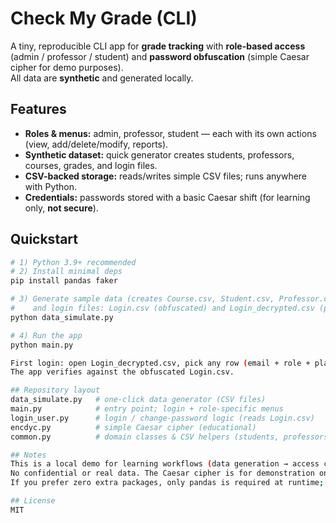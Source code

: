 # Check My Grade (CLI)

A tiny, reproducible CLI app for **grade tracking** with **role-based access** (admin / professor / student) and **password obfuscation** (simple Caesar cipher for demo purposes).  
All data are **synthetic** and generated locally.

## Features
- **Roles & menus:** admin, professor, student — each with its own actions (view, add/delete/modify, reports).
- **Synthetic dataset:** quick generator creates students, professors, courses, grades, and login files.
- **CSV-backed storage:** reads/writes simple CSV files; runs anywhere with Python.
- **Credentials:** passwords stored with a basic Caesar shift (for learning only, **not secure**).

## Quickstart
```bash
# 1) Python 3.9+ recommended
# 2) Install minimal deps
pip install pandas faker

# 3) Generate sample data (creates Course.csv, Student.csv, Professor.csv, Grades.csv,
#    and login files: Login.csv (obfuscated) and Login_decrypted.csv (plaintext))
python data_simulate.py

# 4) Run the app
python main.py

First login: open Login_decrypted.csv, pick any row (email + role + plaintext password), and sign in at the prompt.
The app verifies against the obfuscated Login.csv.

## Repository layout
data_simulate.py   # one-click data generator (CSV files)
main.py            # entry point; login + role-specific menus
login_user.py      # login / change-password logic (reads Login.csv)
encdyc.py          # simple Caesar cipher (educational)
common.py          # domain classes & CSV helpers (students, professors, courses, grades)

## Notes
This is a local demo for learning workflows (data generation → access control → basic reporting).
No confidential or real data. The Caesar cipher is for demonstration only.
If you prefer zero extra packages, only pandas is required at runtime; faker is used to generate sample data.

## License
MIT
